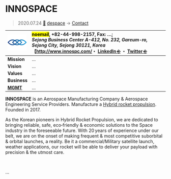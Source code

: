 # INNOSPACE
> 2020.07.24 [🚀](../../index/index.md) [despace](../index.md) → [Contact](../contact.md)

|[![](../f/con/i/innospace_logo1_thumb.png)](../f/con/i/innospace_logo1.png)|<mark>noemail</mark>, +82-44-998-2157, Fax: …;<br> *Sejong Business Center A-412, No. 232, Gareum-ro, Sejong City, Sejong 30121, Korea*<br> 【<http://www.innospc.com/>・ [LinkedIn ⎆](https://www.linkedin.com/company/inno-space) ・ [Twitter ⎆](https://twitter.com/innospacecorp?lang=en)|
|:--|:--|
|**Mission**|…|
|**Vision**|…|
|**Values**|…|
|**Business**|…|
|**[MGMT](../mgmt.md)**|…|

**INNOSPACE** is an Aerospace Manufacturing Company & Aerospace Engineering Service Providers. Manufacture a [Hybrid rocket propulsion](../ps.md). Founded in 2017.

As the Korean pioneers in Hybrid Rocket Propulsion, we are dedicated to bringing reliable, safe, eco‑friendly & economic solutions to the Space industry in the foreseeable future. With 20 years of experience under our belt, we are on the onset of making frequent & most competitive suborbital & orbital launches, a reality. Be it a commercial/Military satellite launch, weather applications, our rocket will be able to deliver your payload with precision & the utmost care.

<p style="page-break-after:always"> </p>

…

